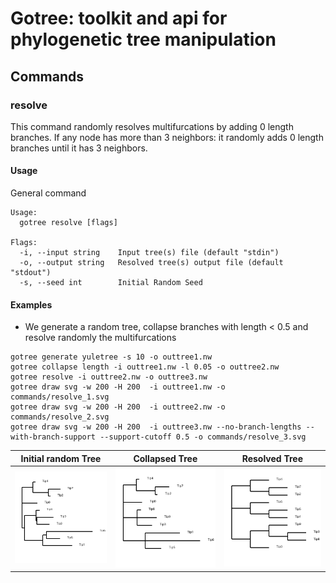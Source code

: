 # Gotree: toolkit and api for phylogenetic tree manipulation

## Commands

### resolve
This command randomly resolves multifurcations by adding 0 length branches. If any node has more than 3 neighbors: it randomly adds 0 length branches until it has 3 neighbors.

#### Usage

General command
```
Usage:
  gotree resolve [flags]

Flags:
  -i, --input string    Input tree(s) file (default "stdin")
  -o, --output string   Resolved tree(s) output file (default "stdout")
  -s, --seed int        Initial Random Seed
```

#### Examples

* We generate a random tree, collapse branches with length < 0.5 and resolve randomly the multifurcations

```
gotree generate yuletree -s 10 -o outtree1.nw
gotree collapse length -i outtree1.nw -l 0.05 -o outtree2.nw
gotree resolve -i outtree2.nw -o outtree3.nw
gotree draw svg -w 200 -H 200  -i outtree1.nw -o commands/resolve_1.svg
gotree draw svg -w 200 -H 200  -i outtree2.nw -o commands/resolve_2.svg
gotree draw svg -w 200 -H 200  -i outtree3.nw --no-branch-lengths --with-branch-support --support-cutoff 0.5 -o commands/resolve_3.svg
```

Initial random Tree             | Collapsed Tree                     | Resolved Tree
--------------------------------|------------------------------------|---------------------------------
![Random Tree 1](resolve_1.svg) | ![Collapsed tree](resolve_2.svg)   | ![Resolved Supports](resolve_3.svg)

